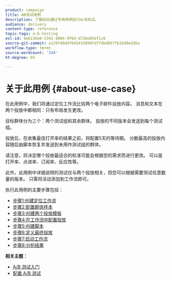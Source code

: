 ```yaml
---
product: campaign
title: AB测试用例
description: 了解如何通过专用用例执行A/B测试。
audience: delivery
content-type: reference
topic-tags: a-b-testing
exl-id: 4eb139a0-5342-4084-9f6d-d736e05bf1c6
source-git-commit: a129f49d4f045433899fd7fdbd057fb16d0ed36a
workflow-type: tm+mt
source-wordcount: '244'
ht-degree: 6%

---
```


# 关于此用例 {#about-use-case}

在此用例中，我们将通过定位工作流比较两个电子邮件投放内容。 消息和文本在两个投放中都相同：只有布局发生更改。

目标群体分为三个：两个测试组和其余群体。 投放的不同版本会发送到每个测试组。

投放后，在收集最佳打开率的结果之前，将配置5天的等待期。 分数最高的投放内容随后由脚本恢复并发送到未用作测试组的群体。

请注意，将决定哪个投放最适合的标准可能会根据您的需求而进行更改。 可以是打开率、点进率、订阅率、反应性等。

此外，此用例中详细说明的测试仅与两个投放相关，但您可以根据需要测试任意数量的版本。 只需将活动添加到工作流即可。

执行此用例的主要步骤包括：

* [步骤1:创建定位工作流](a-b-testing-uc-targeting-workflow.md)
* [步骤2:配置群体样本](a-b-testing-uc-population-samples.md)
* [步骤3:创建两个投放模板](a-b-testing-uc-delivery-templates.md)
* [步骤4:在工作流中配置投放](a-b-testing-uc-configuring-deliveries.md)
* [步骤5:创建脚本](a-b-testing-uc-script.md)
* [步骤6:定义最终投放](a-b-testing-uc-final-delivery.md)
* [步骤7:启动工作流](a-b-testing-uc-start-workflow.md)
* [步骤8:分析结果](a-b-testing-uc-analyzing.md)

**相关主题：**

* [A/B 测试入门](get-started-a-b-testing.md)
* [配置 A/B 测试](configuring-a-b-testing.md)
